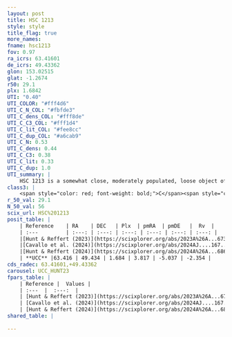 ```yaml
---
layout: post
title: HSC 1213
style: style
title_flag: true
more_names: 
fname: hsc1213
fov: 0.97
ra_icrs: 63.41601
de_icrs: 49.43362
glon: 153.02515
glat: -1.2674
r50: 29.1
plx: 1.6842
UTI: "0.40"
UTI_COLOR: "#fff4d6"
UTI_C_N_COL: "#fbfde3"
UTI_C_dens_COL: "#fff8de"
UTI_C_C3_COL: "#fff1d4"
UTI_C_lit_COL: "#fee8cc"
UTI_C_dup_COL: "#a6cab9"
UTI_C_N: 0.53
UTI_C_dens: 0.44
UTI_C_C3: 0.38
UTI_C_lit: 0.33
UTI_C_dup: 1.0
UTI_summary: |
    HSC 1213 is a somewhat close, moderately populated, loose object of low C3 quality. It was recently reported in the literature.
class3: |
    <span style="color: red; font-weight: bold;">C</span><span style="color: #FFC300; font-weight: bold;">B</span>
r_50_val: 29.1
N_50_val: 56
scix_url: HSC%201213
posit_table: |
    | Reference    | RA    | DEC   | Plx  | pmRA  | pmDE   |  Rv  |
    | :---         | :---: | :---: | :---: | :---: | :---: | :---: |
    |[Hunt & Reffert (2023)](https://scixplorer.org/abs/2023A%26A...673A.114H) | 63.393 | 49.507 | 1.691 | 3.821 | -4.999 | -11.52 |
    |[Cavallo et al. (2024)](https://scixplorer.org/abs/2024AJ....167...12C) | 63.441 | 49.474 | 1.683 | -- | -- | -- |
    |[Hunt & Reffert (2024)](https://scixplorer.org/abs/2024A%26A...686A..42H) | 63.393 | 49.507 | 1.691 | 3.821 | -4.999 | -11.52 |
    | **UCC** |63.416 | 49.434 | 1.684 | 3.817 | -5.037 | -2.354 | 
cds_radec: 63.41601,+49.43362
carousel: UCC_HUNT23
fpars_table: |
    | Reference |  Values |
    | :---  |  :---:  |
    | [Hunt & Reffert (2023)](https://scixplorer.org/abs/2023A%26A...673A.114H) | `AV50=1.176, diffAV50=1.295, MOD50=8.782, logAge50=8.338` |
    | [Cavallo et al. (2024)](https://scixplorer.org/abs/2024AJ....167...12C) | `AV50=1.03, dMod50=8.89, logAge50=7.99, [Fe/H]50=0.22` |
    | [Hunt & Reffert (2024)](https://scixplorer.org/abs/2024A%26A...686A..42H) | `MassJ=53.1560` |
shared_table: |
    
---
```

